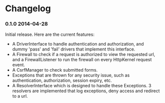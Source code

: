Changelog
=========

### 0.1.0 2014-04-28

Initial release. Here are the current features:

* A DriverInterface to handle authentication and authorization, and
  dummy 'pass' and 'fail' drivers that implement this interface.
* A Firewall to check if a request is authorized to view the requested
  url, and a FirewallListener to run the firewall on every HttpKernel
  request event.
* A CsrfManager to check submitted forms.
* Exceptions that are thrown for any security issue, such as
  authentication, authorization, session expiry, etc.
* A ResolverInterface which is designed to handle these Exceptions. 3
  resolvers are implemented that log exceptions, deny access and
  redirect to a url.
